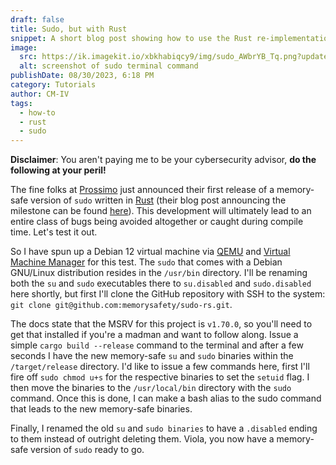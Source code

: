 ```yaml
---
draft: false
title: Sudo, but with Rust
snippet: A short blog post showing how to use the Rust re-implementation of Sudo
image:
  src: https://ik.imagekit.io/xbkhabiqcy9/img/sudo_AWbrYB_Tq.png?updatedAt=1693440366734
  alt: screenshot of sudo terminal command
publishDate: 08/30/2023, 6:18 PM
category: Tutorials
author: CM-IV
tags:
  - how-to
  - rust
  - sudo
---
```


**Disclaimer**: You aren't paying me to be your cybersecurity advisor, **do the following at your peril!**

The fine folks at [Prossimo](https://www.memorysafety.org) just announced their first release of a memory-safe version of `sudo` written in [Rust](https://www.rust-lang.org/) (their blog post announcing the milestone can be found [here](https://www.memorysafety.org/blog/sudo-first-stable-release/)).  This development will ultimately lead to an entire class of bugs being avoided altogether or caught during compile time.  Let's test it out.

So I have spun up a Debian 12 virtual machine via [QEMU](https://www.qemu.org/) and [Virtual Machine Manager](https://virt-manager.org/) for this test.  The `sudo` that comes with a Debian GNU/Linux distribution resides in the `/usr/bin` directory.  I'll be renaming both the `su` and `sudo` executables there to `su.disabled` and `sudo.disabled` here shortly, but first I'll clone the GitHub repository with SSH to the system: `git clone git@github.com:memorysafety/sudo-rs.git`.

The docs state that the MSRV for this project is `v1.70.0`, so you'll need to get that installed if you're a madman and want to follow along.  Issue a simple `cargo build --release` command to the terminal and after a few seconds I have the new memory-safe `su` and `sudo` binaries within the `/target/release` directory.  I'd like to issue a few commands here, first I'll fire off `sudo chmod u+s` for the respective binaries to set the `setuid` flag.  I then move the binaries to the `/usr/local/bin` directory with the `sudo` command.  Once this is done, I can make a bash alias to the sudo command that leads to the new memory-safe binaries.

Finally, I renamed the old `su` and `sudo binaries` to have a `.disabled` ending to them instead of outright deleting them.  Viola, you now have a memory-safe version of `sudo` ready to go.